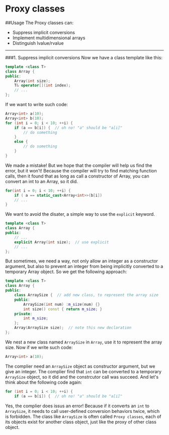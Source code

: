 Proxy classes
========
##Usage
The Proxy classes can:
  * Suppress implicit conversions
  * Implement multidimensional arrays
  * Distinguish lvalue/rvalue

___
###1. Suppress implicit conversions
Now we have a class template like this:
```c++
template <class T>
class Array {
public:
    Array(int size);
    T& operator[](int index);
    // ...
};
```
If we want to write such code:
```c++
Array<int> a(10);
Array<int> b(10);
for (int i = 0; i < 10; ++i) {
    if (a == b[i]) {  // oh no! "a" should be "a[i]"
        // do something
    }
    else {
        // do something
    }
}
```
We made a mistake! But we hope that the compiler will help us find the error, but it won't! Because the compiler will try to find matching function calls, then it found that as long as call a constructor of Array<int>, you can convert an int to an Array<int>, so it did.
```c++
for(int i = 0; i < 10; ++i) {
    if ( a == static_cast<Array<int>>(b[i])
    // ...
}
```
We want to avoid the disater, a simple way to use the `explicit` keyword.
```c++
template <class T>
class Array {
public:
    // ...
    explicit Array(int size);  // use explicit
    // ...
};
```
But sometimes, we need a way, not only allow an integer as a constructor argument, but also to prevent an integer from being implicitly converted to a temporary Array object. So we get the following approach:
```c++
template <class T>
class Array {
public:
    class ArraySize {  // add new class, to represent the array size
    public:
        ArraySize(int num) :m_size(num) {}
        int size() const { return m_size; }
    private:
        int m_size;
    };
    Array(ArraySize size);  // note this new declaration
};
```
We nest a new class named `ArraySize` in `Array`, use it to represent the array size. Now if we write such code:
```c++
Array<int> a(10);
```
The complier need an `ArraySize` object as constructor argument, but we give an integer. The complier find that `int` can be converted to a temporary `ArraySize` object, so it did and the constrcutor call was succeed.
And let's think about the following code again:
```c++
for (int i = 0; i < 10; ++i) {
    if (a == b[i]) {  // oh no! "a" should be "a[i]"
```
Yes, the complier does issus an error! Because if it converts an `int` to `ArraySize`, it needs to call user-defined conversion behaviors twice, which is forbidden. The class like `ArraySize` is often called `Proxy classes`, each of its objects exist for another class object, just like the proxy of other class object. 
